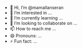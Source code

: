 - 👋 Hi, I’m @mamallanseran
- 👀 I’m interested in ...
- 🌱 I’m currently learning ...
- 💞️ I’m looking to collaborate on ...
- 📫 How to reach me ...
- 😄 Pronouns: ...
- ⚡ Fun fact: ...

<!---
mamallanseran/mamallanseran is a ✨ special ✨ repository because its `README.md` (this file) appears on your GitHub profile.
You can click the Preview link to take a look at your changes.
--->

